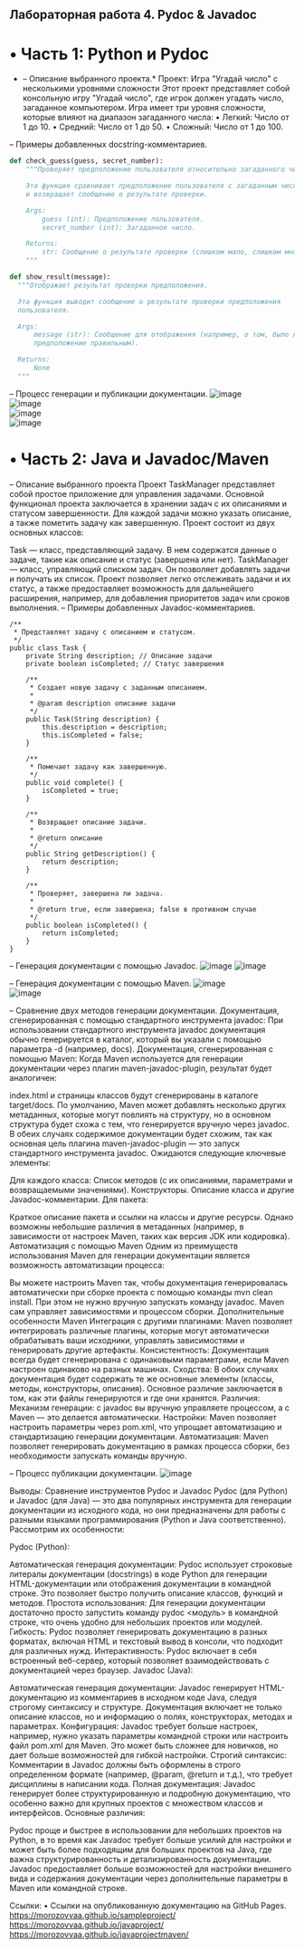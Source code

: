 ## Лабораторная работа 4. Pydoc & Javadoc

# • Часть 1: Python и Pydoc
* – Описание выбранного проекта.*
Проект: Игра "Угадай число" с несколькими уровнями сложности
Этот проект представляет собой консольную игру "Угадай число", где игрок должен угадать число, загаданное компьютером. Игра имеет три уровня сложности, которые влияют на диапазон загаданного числа:
• Легкий: Число от 1 до 10.
• Средний: Число от 1 до 50.
• Сложный: Число от 1 до 100.

– Примеры добавленных docstring-комментариев.
```python
def check_guess(guess, secret_number):
    """Проверяет предположение пользователя относительно загаданного числа.

    Эта функция сравнивает предположение пользователя с загаданным числом
    и возвращает сообщение о результате проверки.

    Args:
        guess (int): Предположение пользователя.
        secret_number (int): Загаданное число.

    Returns:
        str: Сообщение о результате проверки (слишком мало, слишком много или угадал).
    """
```
```python
def show_result(message):
  """Отображает результат проверки предположения.

  Эта функция выводит сообщение о результате проверки предположения
  пользователя.

  Args:
      message (str): Сообщение для отображения (например, о том, было ли
      предположение правильным).

  Returns:
      None
  """
```

– Процесс генерации и публикации документации.
![image](https://github.com/user-attachments/assets/9df41170-f5d2-4d0c-81a2-821ab58e95d5)  
![image](https://github.com/user-attachments/assets/019248a7-7837-4da8-a29c-34cc8b28940d)  
![image](https://github.com/user-attachments/assets/4d0b6c18-5ede-45fb-b227-483eb4180e03)  
![image](https://github.com/user-attachments/assets/c6ec60c2-3557-4e82-a59e-b206b475fa62)  


# • Часть 2: Java и Javadoc/Maven
– Описание выбранного проекта
Проект TaskManager представляет собой простое приложение для управления задачами. Основной функционал проекта заключается в хранении задач с их описаниями и статусом завершенности. Для каждой задачи можно указать описание, а также пометить задачу как завершенную. Проект состоит из двух основных классов:

Task — класс, представляющий задачу. В нем содержатся данные о задаче, такие как описание и статус (завершена или нет).
TaskManager — класс, управляющий списком задач. Он позволяет добавлять задачи и получать их список.
Проект позволяет легко отслеживать задачи и их статус, а также предоставляет возможность для дальнейшего расширения, например, для добавления приоритетов задач или сроков выполнения.
– Примеры добавленных Javadoc-комментариев.
```
/**
 * Представляет задачу с описанием и статусом.
 */
public class Task {
    private String description; // Описание задачи
    private boolean isCompleted; // Статус завершения

    /**
     * Создает новую задачу с заданным описанием.
     *
     * @param description описание задачи
     */
    public Task(String description) {
        this.description = description;
        this.isCompleted = false;
    }

    /**
     * Помечает задачу как завершенную.
     */
    public void complete() {
        isCompleted = true;
    }

    /**
     * Возвращает описание задачи.
     *
     * @return описание
     */
    public String getDescription() {
        return description;
    }

    /**
     * Проверяет, завершена ли задача.
     *
     * @return true, если завершена; false в противном случае
     */
    public boolean isCompleted() {
        return isCompleted;
    }
}
```
– Генерация документации с помощью Javadoc.
![image](https://github.com/user-attachments/assets/274310eb-4f21-435b-91c6-19ec9c542077)
![image](https://github.com/user-attachments/assets/5ab1ee10-2656-453b-a756-fe08ff71bc2b)


– Генерация документации с помощью Maven.
![image](https://github.com/user-attachments/assets/aa82ad69-b8d2-423c-b128-6d7957b53485)  
![image](https://github.com/user-attachments/assets/8480f166-7e4f-45a3-bc0f-f9720bc3db83)


– Сравнение двух методов генерации документации.
Документация, сгенерированная с помощью стандартного инструмента javadoc: При использовании стандартного инструмента javadoc документация обычно генерируется в каталог, который вы указали с помощью параметра -d (например, docs).
Документация, сгенерированная с помощью Maven: Когда Maven используется для генерации документации через плагин maven-javadoc-plugin, результат будет аналогичен:

index.html и страницы классов будут сгенерированы в каталоге target/docs.
По умолчанию, Maven может добавлять несколько других метаданных, которые могут повлиять на структуру, но в основном структура будет схожа с тем, что генерируется вручную через javadoc.
В обеих случаях содержимое документации будет схожим, так как основная цель плагина maven-javadoc-plugin — это запуск стандартного инструмента javadoc. Ожидаются следующие ключевые элементы:

Для каждого класса:
Список методов (с их описаниями, параметрами и возвращаемыми значениями).
Конструкторы.
Описание класса и другие Javadoc-комментарии.
Для пакета:

Краткое описание пакета и ссылки на классы и другие ресурсы.
Однако возможны небольшие различия в метаданных (например, в зависимости от настроек Maven, таких как версия JDK или кодировка).
Автоматизация с помощью Maven
Одним из преимуществ использования Maven для генерации документации является возможность автоматизации процесса:

Вы можете настроить Maven так, чтобы документация генерировалась автоматически при сборке проекта с помощью команды mvn clean install.
При этом не нужно вручную запускать команду javadoc. Maven сам управляет зависимостями и процессом сборки.
Дополнительные особенности Maven
Интеграция с другими плагинами: Maven позволяет интегрировать различные плагины, которые могут автоматически обрабатывать ваши исходники, управлять зависимостями и генерировать другие артефакты.
Консистентность: Документация всегда будет сгенерирована с одинаковыми параметрами, если Maven настроен одинаково на разных машинах.
Сходства: В обоих случаях документация будет содержать те же основные элементы (классы, методы, конструкторы, описания). Основное различие заключается в том, как эти файлы генерируются и где они хранятся.
Различия:
Механизм генерации: с javadoc вы вручную управляете процессом, а с Maven — это делается автоматически.
Настройки: Maven позволяет настроить параметры через pom.xml, что упрощает автоматизацию и стандартизацию генерации документации.
Автоматизация: Maven позволяет генерировать документацию в рамках процесса сборки, без необходимости запускать команды вручную.


– Процесс публикации документации.
![image](https://github.com/user-attachments/assets/b20a4cb7-519d-41ad-91f0-29c3586e358f)




Выводы:
Сравнение инструментов Pydoc и Javadoc
Pydoc (для Python) и Javadoc (для Java) — это два популярных инструмента для генерации документации из исходного кода, но они предназначены для работы с разными языками программирования (Python и Java соответственно). Рассмотрим их особенности:

Pydoc (Python):

Автоматическая генерация документации: Pydoc использует строковые литералы документации (docstrings) в коде Python для генерации HTML-документации или отображения документации в командной строке. Это позволяет быстро получить описание классов, функций и методов.
Простота использования: Для генерации документации достаточно просто запустить команду pydoc <модуль> в командной строке, что очень удобно для небольших проектов или модулей.
Гибкость: Pydoc позволяет генерировать документацию в разных форматах, включая HTML и текстовый вывод в консоли, что подходит для различных нужд.
Интерактивность: Pydoc включает в себя встроенный веб-сервер, который позволяет взаимодействовать с документацией через браузер.
Javadoc (Java):

Автоматическая генерация документации: Javadoc генерирует HTML-документацию из комментариев в исходном коде Java, следуя строгому синтаксису и структуре. Документация включает не только описание классов, но и информацию о полях, конструкторах, методах и параметрах.
Конфигурация: Javadoc требует больше настроек, например, нужно указать параметры командной строки или настроить файл pom.xml для Maven. Это может быть сложнее для новичков, но дает больше возможностей для гибкой настройки.
Строгий синтаксис: Комментарии в Javadoc должны быть оформлены в строго определенном формате (например, @param, @return и т.д.), что требует дисциплины в написании кода.
Полная документация: Javadoc генерирует более структурированную и подробную документацию, что особенно важно для крупных проектов с множеством классов и интерфейсов.
Основные различия:

Pydoc проще и быстрее в использовании для небольших проектов на Python, в то время как Javadoc требует больше усилий для настройки и может быть более подходящим для больших проектов на Java, где важна структурированность и детализированность документации.
Javadoc предоставляет больше возможностей для настройки внешнего вида и содержания документации через дополнительные параметры в Maven или командной строке.

Ссылки:
• Ссылки на опубликованную документацию на GitHub Pages.
https://morozovvaa.github.io/sampleproject/
https://morozovvaa.github.io/javaproject/
https://morozovvaa.github.io/javaprojectmaven/

